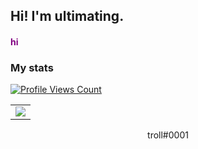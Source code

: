 <style>

h4 {
   color: purple;
}

</style>

<h2>Hi! I'm ultimating.</h2>
<h4>hi</h4>
<h3>My stats</h3>
<a href="https://github.com/loud1337">
  <p>
    <img src="https://komarev.com/ghpvc/?username=ultimating" alt="Profile Views Count">
  </p>
</a>
<p>
<table>
  <tr>
    <td style="padding=0;width=50%;">
      <img src="https://github-readme-stats.vercel.app/api/?username=ultimating&title_color=4F8CC9&text_color=9f9f9f&show_icons=true&bg_color=00000000&hide_border=true&icon_color=4F8CC9&hide_title=true&count_private=true" />
    </td>
  </tr>
</table>
</p>


<p align="center">
   troll#0001
</p>

